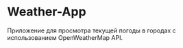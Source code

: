 # Weather-App
Приложение для просмотра текущей погоды в городах с использованием OpenWeatherMap API.

